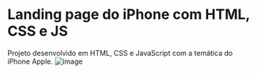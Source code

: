 # Landing page do iPhone com HTML, CSS e JS 
Projeto desenvolvido em HTML, CSS e JavaScript com a temática do iPhone Apple.
![image](https://github.com/user-attachments/assets/e51aab56-21d5-41df-9ec0-2ea098ad767b)

